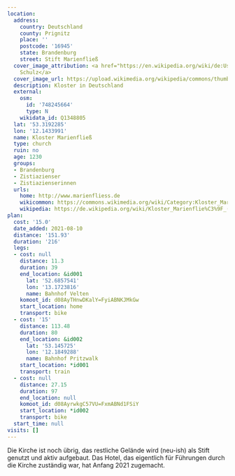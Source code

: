 ```yaml
---
location:
  address:
    country: Deutschland
    county: Prignitz
    place: ''
    postcode: '16945'
    state: Brandenburg
    street: Stift Marienfließ
  cover_image_attribution: <a href="https://en.wikipedia.org/wiki/de:User:Lienhard_Schulz">Lienhard
    Schulz</a>
  cover_image_url: https://upload.wikimedia.org/wikipedia/commons/thumb/f/f7/Kloster_Marienflie%C3%9F1.JPG/600px-a.jpg
  description: Kloster in Deutschland
  external:
    osm:
      id: '748245664'
      type: N
    wikidata_id: Q1348805
  lat: '53.3192285'
  lon: '12.1433991'
  name: Kloster Marienfließ
  type: church
  ruin: no
  age: 1230
  groups:
  - Brandenburg
  - Zistiazienser
  - Zistiazienserinnen
  urls:
    home: http://www.marienfliess.de
    wikicommon: https://commons.wikimedia.org/wiki/Category:Kloster_Marienflie%C3%9F
    wikipedia: https://de.wikipedia.org/wiki/Kloster_Marienflie%C3%9F_(Prignitz)
plan:
  cost: '15.0'
  date_added: 2021-08-10
  distance: '151.93'
  duration: '216'
  legs:
  - cost: null
    distance: 11.3
    duration: 39
    end_location: &id001
      lat: '52.6857541'
      lon: '13.1723816'
      name: Bahnhof Velten
    komoot_id: d08AyTHnwDKalY=FyiABNKJMkGw
    start_location: home
    transport: bike
  - cost: '15'
    distance: 113.48
    duration: 80
    end_location: &id002
      lat: '53.145725'
      lon: '12.1849288'
      name: Bahnhof Pritzwalk
    start_location: *id001
    transport: train
  - cost: null
    distance: 27.15
    duration: 97
    end_location: null
    komoot_id: d08AyrwkgC57VU=FxmABNd1FSiY
    start_location: *id002
    transport: bike
  start_time: null
visits: []
---
```


Die Kirche ist noch übrig, das restliche Gelände wird (neu-ish) als Stift genutzt und aktiv aufgebaut. Das Hotel, das
eigentlich für Führungen durch die Kirche zuständig war, hat Anfang 2021 zugemacht.

